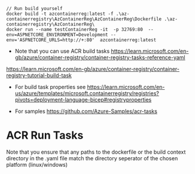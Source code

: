 ```
// Run build yourself
docker build -t azcontainerreg:latest -f .\az-containerregistry\AzContainerReg\AzContainerReg\Dockerfile .\az-containerregistry\AzContainerReg\
docker run --name testContainerReg -it  -p 32769:80  --env=ASPNETCORE_ENVIRONMENT=Development --env='ASPNETCORE_URLS=http://+:80'  azcontainerreg:latest
```


* Note that you can use ACR build tasks
https://learn.microsoft.com/en-gb/azure/container-registry/container-registry-tasks-reference-yaml

https://learn.microsoft.com/en-gb/azure/container-registry/container-registry-tutorial-build-task

* For build task properties see
https://learn.microsoft.com/en-us/azure/templates/microsoft.containerregistry/registries?pivots=deployment-language-bicep#registryproperties

* For samples
https://github.com/Azure-Samples/acr-tasks


# ACR Run Tasks
Note that you ensure that any paths to the dockerfile or the build context directory in the .yaml file match the directory seperator of the chosen platform (linux/windows)